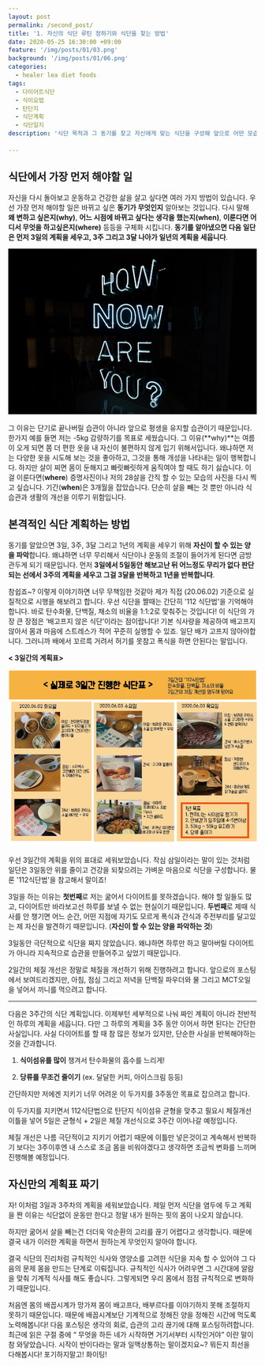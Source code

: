 ```yaml
---
layout: post
permalink: /second_post/
title: '1. 자신의 식단 루틴 정하기와 식단을 찾는 방법'
date: 2020-05-25 16:30:00 +09:00
feature: '/img/posts/01/03.png'
background: '/img/posts/01/06.png'
categories:
  - healer lea diet foods
tags:
  - 다이어트식단
  - 식이요법
  - 탄단지
  - 식단계획
  - 식단일지 
description: '식단 목적과 그 동기를 찾고 자신에게 맞는 식단을 구성해 앞으로 어떤 모습의 내가 되고 싶은지를 그립니다. 또한 균형잡힌 탄,탄,지 그리고 식이섬유 식단의 구성 비율에 대해 알아봅니다.'

---
```


## 식단에서 가장 먼저 해야할 일

 자신을 다시 돌아보고 운동하고 건강한 삶을 살고 싶다면 여러 가지 방법이 있습니다. 우선 가장 먼저 해야할 일은 바뀌고 싶은 **동기가 무엇인지** 알아보는 것입니다. 다시 말해 **왜 변하고 싶은지(why)**, **어느 시점에 바뀌고 싶다는 생각을 했는지(when)**, **이룬다면 어디서 무엇을 하고싶은지(where)** 등등을 구체화 시킵니다. **동기를 알아냈으면 다음 일단은 먼저 3일의 계획을 세우고, 3주 그리고 3달 나아가 일년의 계획을 세웁니다**. 

![?](/img/posts/01/16.jpg)

 그 이유는 단기로 끝나버릴 습관이 아니라 앞으로 평생을 유지할 습관이기 때문입니다. 한가지 예를 들면 저는 -5kg 감량하기를 목표로 세웠습니다. 그 이유(**why)**는 여름이 오게 되면 쫌 더 편한 옷을 내 자신이 불편하지 않게 입기 위해서입니다. 왜냐하면 저는 다양한 옷을 시도해 보는 것을 좋아하고, 그것을 통해 개성을 나타내는 일이 행복합니다. 하지만 살이 찌면 몸이 둔해지고 빠릿빠릿하게 움직여야 할 때도 하기 싫습니다. 이걸 이룬다면(**where**) 증명사진이나 저의 28살을 간직 할 수 있는 모습의 사진을 다시 찍고 싶습니다. 기간(**when**)은 3개월을 잡았습니다. 단순히 살을 빼는 것 뿐만 아니라 식습관과 생활의 개선을 이루기 위함입니다. 



## 본격적인 식단 계획하는 방법 

 동기를 알았으면 3일, 3주, 3달 그리고 1년의 계획을 세우기 위해 **자신이 할 수 있는 양을 파악**합니다. 왜냐하면 너무 무리해서 식단이나 운동의 조절이 들어가게 된다면 금방 관두게 되기 때문입니다. 먼저 **3일에서 5일동안 해보고난 뒤 어느정도 무리가 없다 판단되는 선에서 3주의 계획을 세우고 그걸 3달을 반복하고 1년을 반복합니다**.

참쉽죠~? 이렇게 이야기하면 너무 무책임한 것같아 제가 직접 (20.06.02) 기준으로 실질적으로 시행을 해보려고 합니다. 우선 식단을 짤때는  간단히 '112 식단법'을 기억해야합니다. 바로 탄수화물, 단백질, 채소의 비율을 1:1:2로 맞춰주는 것입니다! 이 식단의 가장 큰 장점은 ‘배고프지 않은 식단’이라는 점이랍니다! 기본 식사량을 제공하여 배고프지 않아서 몸과 마음에 스트레스가 적어 꾸준히 실행할 수 있죠. 일단 배가 고프지 않아야합니다. 그러니까 배에서 꼬르륵 거려서 허기를 못참고 폭식을 하면 안된다는 말입니다. 

**< 3일간의 계획표>**

![식단표](/img/posts/01/15.png)

우선 3일간의 계획을 위의 표대로 세워보았습니다.  작심 삼일이라는 말이 있는 것처럼 일단은 3일동안 위를 줄이고 건강을 되찾으려는 가벼운 마음으로 식단을 구성합니다. 물론 '112식단법'을 참고해서 말이죠! 

 3일을 하는 이유는 **첫번째**로 저는 굶어서 다이어트를 못하겠습니다. 해야 할 일들도 많고, 다이어트만 바라보고선 하루를 보낼 수 없는 현실이기 때문입니다. **두번째**로 제때 식사를 안 챙기면 어느 순간, 어떤 지점에 자기도 모르게 폭식과 간식과 주전부리를 달고있는 제 자신을 발견하기 때문입니다. (**자신이 할 수 있는 양을 파악하는 것**) 

 3일동안 극단적으로 식단을 짜지 않았습니다. 왜냐하면 하루만 하고 말아버릴 다이어트가 아니라 지속적으로 습관을 만들어주고 싶었기 때문입니다.

 2일간의 체질 개선은 정말로 체질을 개선하기 위해 진행하려고 합니다. 앞으로의 포스팅에서 보여드리겠지만, 아침, 점심 그리고 저녁을 단백질 파우더와 물 그리고 MCT오일을 넣어서 끼니를 먹으려고 합니다. 

-------------------------------------------------------------------------------------------------------------------------------------------------------

 다음은 3주간의 식단 계획입니다. 이제부턴 세부적으로 나눠 짜인 계획이 아니라 전반적인 하루의 계획을 세웁니다. 다만 그 하루의 계획을 3주 동안 이어서 하면 된다는 간단한 사실입니다. 사실 다이어트를 할 때 참 많은 정보가 있지만, 단순한 사실을 반복해야하는 것을 간과합니다. 

1. **식이섬유를 많이** 챙겨서 탄수화물의 흡수를 느리게!

2. **당류를 무조건 줄이기** (ex. 달달한 커피, 아이스크림 등등)

 간단하지만 저에겐 지키기 너무 어려운 이 두가지를 3주동안 목표로 잡으려고 합니다.

 이 두가지를 지키면서 112식단법으로 탄단지 식이섬유 균형을 맞추고 필요시 체질개선 이틀을 넣어 5일은 균형식 + 2일은 체질 개선식으로 3주간 이어나갈 예정입니다. 

 체질 개선은 나름 극단적이고 지키기 어렵기 때문에 이틀만 넣은것이고 계속해서 반복하기 보다는 3주이후엔 내 스스로 조금 몸을 비워야겠다고 생각하면 조금씩 변화를 느끼며 진행해볼 예정입니다. 

## 자신만의 계획표 짜기

 자! 이처럼 3일과 3주차의 계획을 세워보았습니다. 제일 먼저 식단을 염두에 두고 계획을 짠 이유는 식단없이 운동만 한다고 정말 내가 원하는 핏의 몸이 나오지 않습니다. 

 하지만 굶어서 살을 빼는건 더더욱 악순환의 고리를 끊기 어렵다고 생각합니다. 때문에 결국 내가 이러한 계획을 하면서 원하는게 무엇인지 알아야 합니다. 

 결국 식단의 진리처럼 규칙적인 식사와 영양소를 고려한 식단을 지속 할 수 있어야 그 다음의 문제 몸을 만드는 단계로 이뤄집니다. 규칙적인 식사가 어려우면 그 시간대에 알람을 맞춰 기계적 식사를 해도 좋습니다. 그렇게되면 우리 몸에서 점점 규칙적으로 변화하기 때문입니다.

 처음엔 몸의 배꼽시계가 망가져 몸이 배고프다, 배부르다를 이야기하지 못해 조절하지 못하기 때문입니다. 때문에 배꼽시계보단 기계적으로 정해진 양을 정해진 시간에 먹도록 노력해봅니다! 다음 포스팅은 생각의 회로, 습관의 고리 끊기에 대해 포스팅하려합니다. 최근에 읽은 구절 중에  “ 무엇을 하든 네가 시작하면 거기서부터 시작인거야” 이란 말이 참 와닿았습니다. 시작이 반이다라는 말과 일맥상통하는 말이겠지요~? 뭐든지 최선을 다해봅시다! 포기하지말고! 화이팅! 
